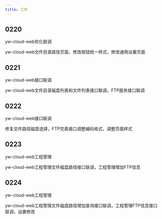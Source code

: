 ```yaml
---
title: 工作
---
```


## 0220

yw-cloud-web优化联调

yw-cloud-web文件目录路径页面，修改按钮统一样式，修改通用设置页面

## 0221

yw-cloud-web接口联调

yw-cloud-web文件目录磁盘列表和文件列表接口联调，FTP服务接口联调

## 0222

yw-cloud-web接口联调

修复文件路径磁盘选择，FTP完善接口调整编码格式，调整页面样式

## 0223

yw-cloud-web工程管理

yw-cloud-web工程管理文件磁盘路径接口联调，工程管理增加FTP信息

## 0224

yw-cloud-web工程管理

yw-cloud-web工程管理文件磁盘路径增加查询接口联调，工程管理FTP信息接口联调，设置修改
